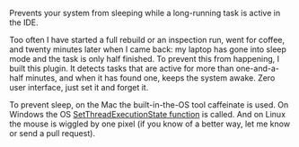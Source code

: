 Prevents your system from sleeping while a long-running task is active in the IDE.

Too often I have started a full rebuild or an inspection run, went for coffee, and twenty minutes later when
I came back: my laptop has gone into sleep mode and the task is only half finished. To prevent this from
happening, I built this plugin. It detects tasks that are active for more than one-and-a-half minutes, and when
it has found one, keeps the system awake. Zero user interface, just set it and forget it.

To prevent sleep, on the Mac the built-in-the-OS tool caffeinate is used. On Windows the OS
[SetThreadExecutionState function][1] is called. And on Linux the mouse is wiggled by one pixel
(if you know of a better way, let me know or send a pull request).

[1]: https://docs.microsoft.com/en-us/windows/win32/api/winbase/nf-winbase-setthreadexecutionstate